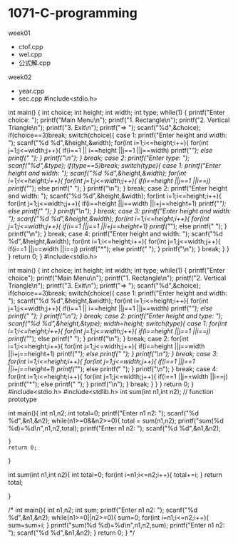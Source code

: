 # 1071-C-programming

week01
* ctof.cpp
* wel.cpp
* 公式解.cpp
 
week02
* year.cpp
* sec.cpp
#include<stdio.h>

int main()
{
    int choice;
    int height;
    int width;
    int type;
    while(1)
    {
        printf("Enter choice: ");
        printf("Main Menu\n");
        printf("1. Rectangle\n");
        printf("2. Vertical Triangle\n");
        printf("3. Exit\n");
        printf("=> ");
        scanf("%d",&choice);
        if(choice==3)break;
        switch(choice){
        case 1:
            printf("Enter height and width: ");
            scanf("%d %d",&height,&width);
            for(int i=1;i<=height;i++){
                for(int j=1;j<=width;j++){
                    if(i==1 || i==height ||j==1 ||j==width)
                        printf("*");
                    else
                        printf(" ");
            }
            printf("\n");
            }
            break;
        case 2:
            printf("Enter type: ");
            scanf("%d",&type);
            if(type==5)break;
            switch(type){
            case 1:
                printf("Enter height and width: ");
                scanf("%d %d",&height,&width);
                for(int i=1;i<=height;i++){
                    for(int j=1;j<=width;j++){
                        if(i==height ||j==1 ||i==j)
                            printf("*");
                        else
                            printf(" ");
                    }
                    printf("\n");
                }
                break;
            case 2:
                printf("Enter height and width: ");
                scanf("%d %d",&height,&width);
                for(int i=1;i<=height;i++){
                    for(int j=1;j<=width;j++){
                        if(i==height ||j==width ||i+j==height+1)
                            printf("*");
                        else
                            printf(" ");
                    }
                    printf("\n");
                }
                break;
            case 3:
                 printf("Enter height and width: ");
                 scanf("%d %d",&height,&width);
                 for(int i=1;i<=height;i++){
                     for(int j=1;j<=width;j++){
                         if(i==1 ||j==1 ||i+j==height+1)
                             printf("*");
                         else
                             printf(" ");
                     }
                     printf("\n");
                }
                break;
            case 4:
                 printf("Enter height and width: ");
                 scanf("%d %d",&height,&width);
                 for(int i=1;i<=height;i++){
                     for(int j=1;j<=width;j++){
                        if(i==1 ||j==width ||i==j)
                            printf("*");
                        else
                            printf(" ");
                     }
                     printf("\n");
                 }
                 break;
            }
        }
    }
    return 0;
}
#include<stdio.h>

int main()
{
    int choice;
    int height;
    int width;
    int type;
    while(1)
    {
        printf("Enter choice");
        printf("Main Menu\n");
        printf("1. Rectangle\n");
        printf("2. Vertical Triangle\n");
        printf("3. Exit\n");
        printf("=> ");
        scanf("%d",&choice);
        if(choice==3)break;
        switch(choice){
        case 1:
            printf("Enter height and width: ");
            scanf("%d %d",&height,&width);
            for(int i=1;i<=height;i++){
                for(int j=1;j<=width;j++){
                    if(i==1 || i==height ||j==1 ||j==width)
                        printf("*");
                    else
                        printf(" ");
            }
            printf("\n");
            }
            break;
        case 2:
            printf("Enter height and type: ");
            scanf("%d %d",&height,&type);
            width=height;
            switch(type){
            case 1:
                for(int i=1;i<=height;i++){
                    for(int j=1;j<=width;j++){
                        if(i==height ||j==1 ||i==j)
                            printf("*");
                        else
                            printf(" ");
                    }
                    printf("\n");
                }
                break;
            case 2:
                for(int i=1;i<=height;i++){
                    for(int j=1;j<=width;j++){
                        if(i==height ||j==width ||i+j==height+1)
                            printf("*");
                        else
                            printf(" ");
                    }
                    printf("\n");
                }
                break;
            case 3:
                 for(int i=1;i<=height;i++){
                     for(int j=1;j<=width;j++){
                         if(i==1 ||j==1 ||i+j==height+1)
                             printf("*");
                         else
                             printf(" ");
                     }
                     printf("\n");
                }
                break;
            case 4:
                 for(int i=1;i<=height;i++){
                     for(int j=1;j<=width;j++){
                        if(i==1 ||j==width ||i==j)
                            printf("*");
                        else
                            printf(" ");
                     }
                     printf("\n");
                 }
                 break;
            }
        }
    }
    return 0;
}
#include<stdio.h>
#include<stdlib.h>
int sum(int n1,int n2); // function prototype

int main(){
    int n1,n2;
    int total=0;
    printf("Enter n1 n2: ");
    scanf("%d %d",&n1,&n2);
    while(n1>=0&&n2>=0){
        total = sum(n1,n2);
        printf("sum(%d %d)=%d\n",n1,n2,total);
        printf("Enter n1 n2: ");
        scanf("%d %d",&n1,&n2);

    }
    return 0;
}


int sum(int n1,int n2){
    int total=0;
    for(int i=n1;i<=n2;i++){
        total+=i;
    }
    return total;

}



/*
int main(){
    int n1,n2;
    int sum;
    printf("Enter n1 n2: ");
    scanf("%d %d",&n1,&n2);
    while(n1>=0||n2>=0){
        sum=0;
        for(int i=n1;i<=n2;i++){
            sum=sum+i;
        }
        printf("sum(%d %d)=%d\n",n1,n2,sum);
        printf("Enter n1 n2: ");
        scanf("%d %d",&n1,&n2);
    }
    return 0;
}
*/

